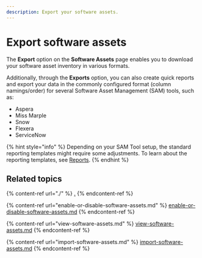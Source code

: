 ```yaml
---
description: Export your software assets.
---
```


# Export software assets

The **Export** option on the **Software Assets** page enables you to download your software asset inventory in various formats.&#x20;

Additionally, through the **Exports** option, you can also create quick reports and export your data in the commonly configured format (column namings/order) for several Software Asset Management (SAM) tools, such as:

* Aspera
* Miss Marple
* Snow
* Flexera
* ServiceNow

{% hint style="info" %}
Depending on your SAM Tool setup, the standard reporting templates might require some adjustments. To learn about the reporting templates, see [Reports](../../analytics-and-reports/reports/).
{% endhint %}

## Related topics

{% content-ref url="./" %}
[.](./)
{% endcontent-ref %}

{% content-ref url="enable-or-disable-software-assets.md" %}
[enable-or-disable-software-assets.md](enable-or-disable-software-assets.md)
{% endcontent-ref %}

{% content-ref url="view-software-assets.md" %}
[view-software-assets.md](view-software-assets.md)
{% endcontent-ref %}

{% content-ref url="import-software-assets.md" %}
[import-software-assets.md](import-software-assets.md)
{% endcontent-ref %}
